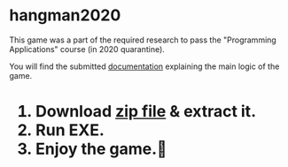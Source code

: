 # hangman2020
<p>This game was a part of the required research to pass the "Programming Applications" course (in 2020 quarantine).
<p>You will find the submitted <a href="https://github.com/99zarka/hangman2020/blob/main/Hangman%20game%202020/programming%20applications%2028%20may.pdf">documentation</a> explaining the main logic of the game.

<H1>
  <ol>
    <li>Download <a href="https://github.com/99zarka/hangman2020/raw/main/Hangman%20game%202020.zip">zip file</a> & extract it.
    <li>Run EXE.
    <li>Enjoy the game.💓
  </ol>  
</H1>
